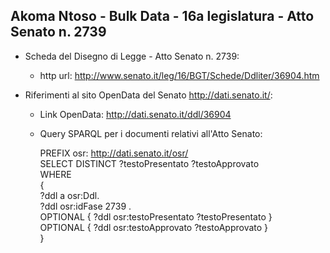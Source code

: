 ## Akoma Ntoso - Bulk Data - 16a legislatura - Atto Senato n. 2739 ##

* Scheda del Disegno di Legge - Atto Senato n. 2739:
	* http url: http://www.senato.it/leg/16/BGT/Schede/Ddliter/36904.htm

* Riferimenti al sito OpenData del Senato http://dati.senato.it/:
	* Link OpenData: http://dati.senato.it/ddl/36904
	* Query SPARQL per i documenti relativi all'Atto Senato:

        PREFIX osr: <http://dati.senato.it/osr/>  
		SELECT DISTINCT ?testoPresentato ?testoApprovato  
		WHERE  
		{  
		    ?ddl a osr:Ddl.  
		    ?ddl osr:idFase 2739 .  
		    OPTIONAL { ?ddl osr:testoPresentato ?testoPresentato }  
		    OPTIONAL { ?ddl osr:testoApprovato ?testoApprovato }  
		}
		